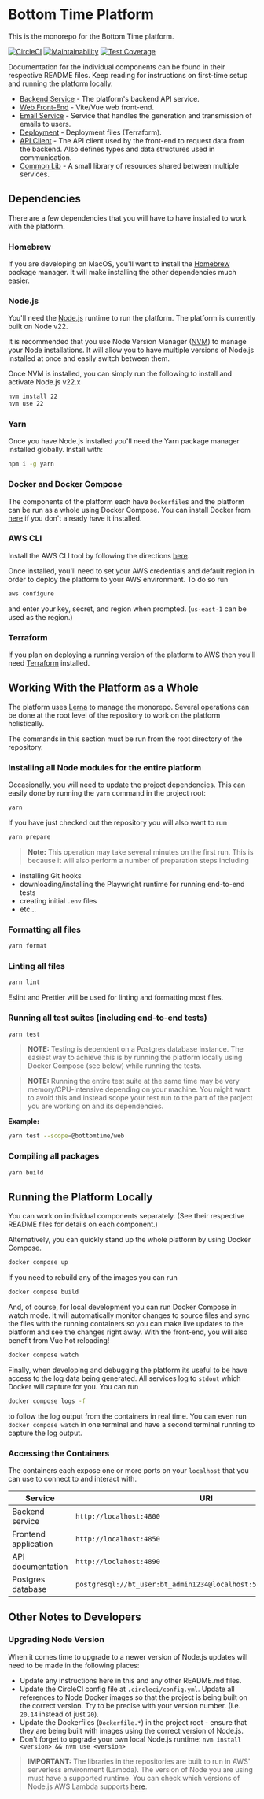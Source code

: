 # Bottom Time Platform

This is the monorepo for the Bottom Time platform.

[![CircleCI](https://dl.circleci.com/status-badge/img/gh/BottomTime/bottomtime-total/tree/master.svg?style=svg&circle-token=fcbae3dbe936da2e349f0f31929cfb2239ff2f29)](https://dl.circleci.com/status-badge/redirect/gh/BottomTime/bottomtime-total/tree/master)
[![Maintainability](https://api.codeclimate.com/v1/badges/6864b76f24d3ab0dc0e9/maintainability)](https://codeclimate.com/repos/644ace3578e41301035de81f/maintainability)
[![Test Coverage](https://api.codeclimate.com/v1/badges/6864b76f24d3ab0dc0e9/test_coverage)](https://codeclimate.com/repos/644ace3578e41301035de81f/test_coverage)

Documentation for the individual components can be found in their respective README files. Keep reading for instructions
on first-time setup and running the platform locally.

- [Backend Service](packages/service/README.md) - The platform's backend API service.
- [Web Front-End](packages/web/README.md) - Vite/Vue web front-end.
- [Email Service](packages/emails/README.md) - Service that handles the generation and transmission of emails to users.
- [Deployment](terraform/README.md) - Deployment files (Terraform).
- [API Client](packages/api/README.md) - The API client used by the front-end to request data from the backend.
  Also defines types and data structures used in communication.
- [Common Lib](packages/common/README.md) - A small library of resources shared between multiple services.

## Dependencies

There are a few dependencies that you will have to have installed to work with the platform.

### Homebrew

If you are developing on MacOS, you'll want to install the [Homebrew](https://brew.sh/) package manager.
It will make installing the other dependencies much easier.

### Node.js

You'll need the [Node.js](https://nodejs.org/en) runtime to run the platform. The platform is currently built on Node v22.

It is recommended that you use Node Version Manager ([NVM](https://github.com/nvm-sh/nvm#readme)) to manage your
Node installations. It will allow you to have multiple versions of Node.js installed at once and easily switch
between them.

Once NVM is installed, you can simply run the following to install and activate Node.js v22.x

```bash
nvm install 22
nvm use 22
```

### Yarn

Once you have Node.js installed you'll need the Yarn package manager installed globally. Install with:

```bash
npm i -g yarn
```

### Docker and Docker Compose

The components of the platform each have `Dockerfile`s and the platform can be run as a whole using Docker Compose.
You can install Docker from [here](https://docs.docker.com/get-docker/) if you don't already have it installed.

### AWS CLI

Install the AWS CLI tool by following the directions [here](https://docs.aws.amazon.com/cli/latest/userguide/getting-started-install.html).

Once installed, you'll need to set your AWS credentials and default region in order to deploy the platform to your AWS environment. To do so run

```bash
aws configure
```

and enter your key, secret, and region when prompted. (`us-east-1` can be used as the region.)

### Terraform

If you plan on deploying a running version of the platform to AWS then you'll need
[Terraform](https://developer.hashicorp.com/terraform/tutorials/aws-get-started/install-cli) installed.

## Working With the Platform as a Whole

The platform uses [Lerna](https://lerna.js.org/) to manage the monorepo. Several operations can be done at the root level of the repository to work on the platform holistically.

The commands in this section must be run from the root directory of the repository.

### Installing all Node modules for the entire platform

Occasionally, you will need to update the project dependencies. This can easily done by running the `yarn` command in the project root:

```bash
yarn
```

If you have just checked out the repository you will also want to run

```bash
yarn prepare
```

> **Note:** This operation may take several minutes on the first run. This is because it will also perform a
> number of preparation steps including

- installing Git hooks
- downloading/installing the Playwright runtime for running end-to-end tests
- creating initial `.env` files
- etc...

### Formatting all files

```bash
yarn format
```

### Linting all files

```bash
yarn lint
```

Eslint and Prettier will be used for linting and formatting most files.

### Running all test suites (including end-to-end tests)

```bash
yarn test
```

> **NOTE:** Testing is dependent on a Postgres database instance. The easiest way to achieve this is by running the
> platform locally using Docker Compose (see below) while running the tests.

> **NOTE:** Running the entire test suite at the same time may be very memory/CPU-intensive depending on your machine. You
> might want to avoid this and instead scope your test run to the part of the project you are working on and its dependencies.

**Example:**

```bash
yarn test --scope=@bottomtime/web
```

### Compiling all packages

```bash
yarn build
```

## Running the Platform Locally

You can work on individual components separately. (See their respective README files for details on each component.)

Alternatively, you can quickly stand up the whole platform by using Docker Compose.

```bash
docker compose up
```

If you need to rebuild any of the images you can run

```bash
docker compose build
```

And, of course, for local development you can run Docker Compose in watch mode. It will automatically monitor changes
to source files and sync the files with the running containers so you can make live updates to the platform and see
the changes right away. With the front-end, you will also benefit from Vue hot reloading!

```bash
docker compose watch
```

Finally, when developing and debugging the platform its useful to be have access to the log data being generated. All
services log to `stdout` which Docker will capture for you. You can run

```bash
docker compose logs -f
```

to follow the log output from the containers in real time. You can even run `docker compose watch` in one terminal and
have a second terminal running to capture the log output.

### Accessing the Containers

The containers each expose one or more ports on your `localhost` that you can use to connect to and interact with.

| Service              | URI                                                                 |
| -------------------- | ------------------------------------------------------------------- |
| Backend service      | `http://localhost:4800`                                             |
| Frontend application | `http://localhost:4850`                                             |
| API documentation    | `http://loclahost:4890`                                             |
| Postgres database    | `postgresql://bt_user:bt_admin1234@localhost:5432/bottomtime_local` |

## Other Notes to Developers

### Upgrading Node Version

When it comes time to upgrade to a newer version of Node.js updates will need to be made in the following places:

- Update any instructions here in this and any other README.md files.
- Update the CircleCI config file at `.circleci/config.yml`. Update all references to Node Docker images so that the project is being built on the correct version. Try to be precise with your version number. (I.e. `20.14` instead of just `20`).
- Update the Dockerfiles (`Dockerfile.*`) in the project root - ensure that they are being built with images using the correct version of Node.js.
- Don't forget to upgrade your own local Node.js runtime: `nvm install <version> && nvm use <version>`

> **IMPORTANT:** The libraries in the repositories are built to run in AWS' serverless environment (Lambda). The version of Node you are using
> must have a supported runtime. You can check which versions of Node.js AWS Lambda supports
> [here](https://docs.aws.amazon.com/lambda/latest/dg/lambda-runtimes.html#runtimes-supported).
